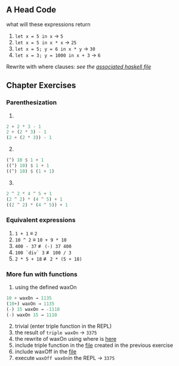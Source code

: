 ## A Head Code
what will these expressions return
1. `let x = 5 in x` → `5`
2. `let x = 5 in x * x` → `25`
3. `let x = 5; y = 6 in x * y` → `30`
4. `let x = 3; y = 1000 in x + 3` → `6`

Rewrite with where clauses: *see the [associated haskell file](./whereRewrites.hs)*

## Chapter Exercises
### Parenthesization
1. 
```haskell
2 + 2 * 3 - 1
2 + (2 * 3) - 1
(2 + (2 * 3)) - 1
```
2. 
```haskell
(^) 10 $ 1 + 1
((^) 10) $ 1 + 1
((^) 10) $ (1 + 1)
```
3. 
```haskell
2 ^ 2 * 4 ^ 5 + 1
(2 ^ 2) * (4 ^ 5) + 1
((2 ^ 2) * (4 ^ 5)) + 1
```

### Equivalent expressions
1. `1 + 1` ≡ `2`
2. `10 ^ 2` ≡ `10 + 9 * 10`
3. `400 - 37` ≢ `(-) 37 400`
4. ``100 `div` 3`` ≢ `100 / 3`
5. `2 * 5 + 18` ≢ `2 * (5 + 18)`

### More fun with functions
1. using the defined waxOn
```haskell
10 + waxOn → 1135
(10+) waxOn → 1135
(-) 15 waxOn → -1110
(-) waxOn 15 → 1110
```
2. trivial (enter triple function in the REPL)
3. the result of `triple waxOn` → `3375`
4. the rewrite of waxOn using where is [here](./waxOnWhere.hs)
5. include triple function in the [file](./waxOnWhere.hs) created in the previous exercise
6. include waxOff in the [file](./waxOnWhere.hs)
7. execute `waxOff waxOn`in the REPL  → `3375`
